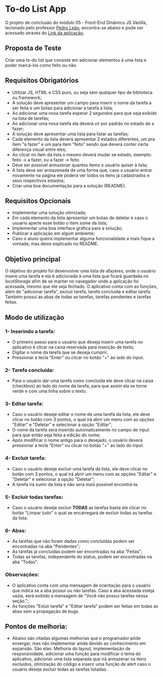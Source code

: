 # To-do List App

O projeto de conclusão do módulo 05 - Front-End Dinâmico JS Vanilla, lecionado pelo professor <a href="https://github.com/pleaobraga">Pedro Leão</a>, encontra-se abaixo e pode ser acessado através do <a href="https://tiagocastelfranchi.github.io/conclusao-mod5/">Link da aplicação</a>.

## Proposta de Teste

Criar uma to-do list que consiste em adicionar elementos à uma lista e poder marcá-los como feito ou não.

## Requisitos Obrigatórios

- Utilizar JS, HTML e CSS puro, ou seja sem qualquer tipo de biblioteca ou framework;
- A solução deve apresentar um campo para inserir o nome da tarefa a ser feita e um botao para adicionar a tarefa a lista;
- Ao adicionar uma nova tarefa esperar 2 segundos para que seja exibido na lista de tarefas;
- Ao adicionar uma nova tarefa ela deverá vir por padrão no estado de a fazer;
- A solução deve apresentar uma lista para listar as tarefas;
- Cada elemento da lista deverá apresentar 2 estados diferentes, um pra item "a fazer" e um para item "feito" sendo que deverá conter certa diferença visual entre eles;
- Ao clicar no item da lista o mesmo deverá mudar se estado, exemplo: 
feito -> a fazer, 
ou 
a fazer -> feito
- Deve ser possível armazenar quantos items o usuário quiser à lista;
- A lista deve ser armazenada de uma forma que, caso o usuario entrar novamente na página ele poderá ver todos os itens já cadastrados e seus respectivos estados;
- Criar uma boa documentação para a solução (README).

## Requisitos Opcionais

- Implementar uma solução otimizada;
- Em cada elemento da lista apresentar um botao de deletar e caso o usuario aperte esse botão o item some da lista;
- Implementar uma boa interface gráfica para a solução;
- Publicar a aplicação em algum ambiente;
- Caso o aluno queira implementar alguma funcionalidade a mais fique a vontade, mas deixe explicado no README.

## Objetivo principal

O objetivo do projeto foi desenvolver uma lista de afazeres, onde o usuário insere uma tarefa e ela é adicionada à uma lista que ficará guardada no <i>localStorage</i> afim de se manter no navegador onde a aplicação foi acessada, mesmo que ele seja fechado. O aplicativo conta com as funções, além de "adicionar tarefa", excluir tarefa, tarefa concluída e editar tarefa. Também possuí as abas de todas as tarefas, tarefas pendentes e tarefas feitas.

## Modo de utilização

### 1- Inserindo a tarefa:
- O primeiro passo para o usuário que deseja inserir uma tarefa no aplicativo é clicar na caixa reservada para inserção de texto;
- Digitar o nome da tarefa que se deseja cumprir;
- Pressionar a tecla "Enter" ou clicar no botão "+" ao lado do input.

### 2- Tarefa concluída:
- Para o usuário dar uma tarefa como concluída ele deve clicar na caixa (checkbox) ao lado do nome da tarefa, para que assim ela se torne verde e com uma linha sobre o texto.

### 3- Editar tarefa:
- Caso o usuário deseje editar o nome de uma tarefa da lista, ele deve clicar no botão com 3 pontos, o qual irá abrir um menu com as opções "Editar" e "Deletar" e selecionar a opção "Editar";
- O nome da tarefa será inserido automaticamente no campo de input para que então seja feita a edição do nome;
- Após modificar o nome antigo para o desejado, o usuário deverá pressionar a tecla "Enter" ou clicar no botão "+" ao lado do input.

### 4- Excluir tarefa:
- Caso o usuário deseje excluir uma tarefa da lista, ele deve clicar no botão com 3 pontos, o qual irá abrir um menu com as opções "Editar" e "Deletar" e selecionar a opção "Deletar";
- A tarefa irá sumir da lista e não será mais possível encontrá-la.

### 5- Excluir todas tarefas:
- Caso o usuário deseje excluir <b>TODAS</b> as tarefas basta ele clicar no botão "Limpar tudo" o qual se encarregará de excluir todas as tarefas da lista.

### 6- Abas:
- As tarefas que não foram dadas como concluídas podem ser encontradas na aba "Pendentes";
- As tarefas já concluídas podem ser encontradas na aba "Feitas";
- Todas as tarefas, independente do status, podem ser encontradas na aba "Todas".

### Observações:
- O aplicativo conta com uma mensagem de orientação para o usuário que indica se a aba possuí ou não tarefas. Caso a aba acessada esteja vazia, será exibido a mensagem de "Você não possui tarefas nessa seção.";
- As funções "Exluir tarefa" e "Editar tarefa" podem ser feitas em todas as abas sem a propagação de bugs.

## Pontos de melhoria:
- Abaixo são citadas algumas melhorias que o programador pôde enxergar, mas não implementar ainda devido ao conhecimento em expansão. São elas:
    Melhoria do layout, implementação de responsividade, adicionar uma função para modificar o tema do aplicativo, adicionar uma lista separada que irá armazenar os itens excluídos, otimização do código e inserir uma função de alert caso o usuário deseje excluir todas as tarefas listadas.



<!-- # to-do-list-challenge

## Proposta de Teste

Criar uma to-do list que consiste em adicionar elementos a uma lista e poder marca-los como feito ou não

## Requisitos Obrigatórios

- Utilizar JS, HTML e CSS puro, ou seja sem qualquer tipo de biblioteca ou framework
- A solução deve apresentar um campo para inserir o nome da tarefa a ser feita e um botao para adicionar a tarefa a lista
- Ao adicionar uma nova tarefa esperar 2 segundos para que seja exibido na lista de tarefas.
- Ao adicionar uma nova tarefa ela deverá vir por padrão no estado de a fazer
- A solução deve apresentar uma lista para listar as tarefas
- Cada elemento da lista deverá apresentar 2 estados diferentes, um pra item a se fazer e um para item feito e tem que ter uma diferença visual entre eles
- Ao clicar no item da lista o mesmo deve mudar se estado, feito -> a fazer ou a fazer -> feito
- Deve ser possível armazenar quantos items o usuario quiser a lista
- A lista deve ser armazenada de uma forma que se o usuario entrar novamente na pagina ele poderá ver todos os itens ja cadastrados e seus respectivos estados
- Criar uma boa documentação para a solução (README).


## Requisitos Opcionais (Plus)

- Implementar uma solução otimizada
- Em cada elemento da lista apresentar um botao de deletar e caso o usuario aperte esse botao o item some da lista
- Implementar uma boa interface gráfica para a solução
- Publicar a aplicação em algum ambiente (GitHub Pages,...)
- caso o aluno queira implementar mais alguma funcionalidade fique a vontade, mas deixe explicado no README


## Entrega

A entrega deverá ser feita ate o dia 28/02/2022

Para a entrega o aluno deverá criar um pull request(PR) para esse repositório.


## Observações

- Não será aceito trabalhos após essa data
- Se o sistema não rodar o aluno ficará com a nota 0
- Não será permitido copias e se isso for detectado os alunos envolvidos ficarão com a nota 0 -->
